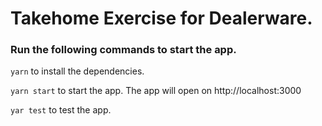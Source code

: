 # Takehome Exercise for Dealerware.

### Run the following commands to start the app.

`yarn` to install the dependencies.

`yarn start` to start the app. The app will open on http://localhost:3000

`yar test` to test the app.
